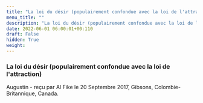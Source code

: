 ```yaml
---
title: "La loi du désir (populairement confondue avec la loi de l'attraction)"
menu_title: ""
description: "La loi du désir (populairement confondue avec la loi de l'attraction)"
date: 2022-06-01 06:00:01+00:110
draft: False
hidden: True
weight:
---
```

### La loi du désir (populairement confondue avec la loi de l'attraction)

Augustin - reçu par Al Fike le 20 Septembre 2017, Gibsons, Colombie-Britannique, Canada.



